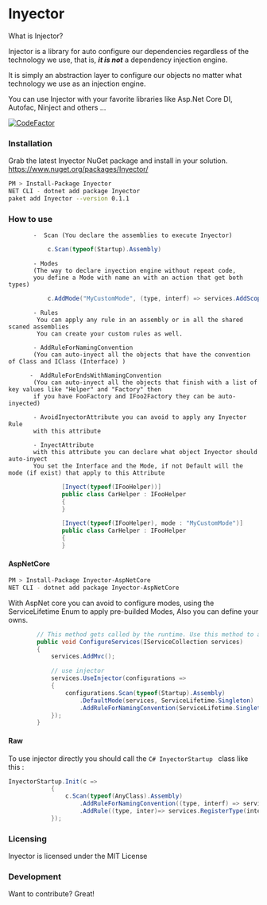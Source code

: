 # Inyector

What is Injector?

Injector is a library for auto configure our dependencies regardless of the technology we use, that is, ***it is not*** a dependency injection engine.

It is simply an abstraction layer to configure our objects no matter what technology we use as an injection engine.

You can use Injector with your favorite libraries like Asp.Net Core DI, Autofac, Ninject and others ...

[![CodeFactor](https://www.codefactor.io/repository/github/davidrevoledo/inyector/badge)](https://www.codefactor.io/repository/github/davidrevoledo/inyector)

### Installation
Grab the latest Inyector NuGet package and install in your solution. https://www.nuget.org/packages/Inyector/
```sh
PM > Install-Package Inyector 
NET CLI - dotnet add package Inyector 
paket add Inyector --version 0.1.1	
```

### How to use
           -  Scan (You declare the assemblies to execute Inyector)
```c#
           c.Scan(typeof(Startup).Assembly)
```    
           
           - Modes 
           (The way to declare inyection engine without repeat code,
           you define a Mode with name an with an action that get both types)
           
```c#
           c.AddMode("MyCustomMode", (type, interf) => services.AddScoped(interf, type));
```    
           
           - Rules
            You can apply any rule in an assembly or in all the shared scaned assemblies
            You can create your custom rules as well.
           
           - AddRuleForNamingConvention
           (You can auto-inyect all the objects that have the convention of Class and IClass (Interface) )
            
          -  AddRuleForEndsWithNamingConvention
           (You can auto-inyect all the objects that finish with a list of key values like "Helper" and "Factory" then
           if you have FooFactory and IFoo2Factory they can be auto-inyected)
           
           - AvoidInyectorAttribute you can avoid to apply any Inyector Rule
           with this attribute
           
           - InyectAttribute 
           with this attribute you can declare what object Inyector should auto-inyect
           You set the Interface and the Mode, if not Default will the mode (if exist) that apply to this Attribute
           
```c#
               [Inyect(typeof(IFooHelper))]
               public class CarHelper : IFooHelper
               {
               }
```    
            
```c#
               [Inyect(typeof(IFooHelper), mode : "MyCustomMode")]
               public class CarHelper : IFooHelper
               {
               }
```    

#### AspNetCore
```sh
PM > Install-Package Inyector-AspNetCore 	
NET CLI - dotnet add package Inyector-AspNetCore 
```

With AspNet core you can avoid to configure modes, using the ServiceLifetime Enum to apply pre-builded Modes,
Also you can define your owns.

```c#
        // This method gets called by the runtime. Use this method to add services to the container.
        public void ConfigureServices(IServiceCollection services)
        {
            services.AddMvc();

            // use injector
            services.UseInjector(configurations =>
            {
                configurations.Scan(typeof(Startup).Assembly)
                    .DefaultMode(services, ServiceLifetime.Singleton)
                    .AddRuleForNamingConvention(ServiceLifetime.Singleton);
            });
        }
```

#### Raw
To use injector directly you should call the ```C# InyectorStartup ``` class like this :
```c#
InyectorStartup.Init(c =>
            {
                c.Scan(typeof(AnyClass).Assembly)
                    .AddRuleForNamingConvention((type, interf) => services.AddSingleton(interf, type))
                    .AddRule((type, inter)=> services.RegisterType(inter, type));
            });
```



### Licensing
Inyector is licensed under the MIT License

### Development
Want to contribute? Great!



